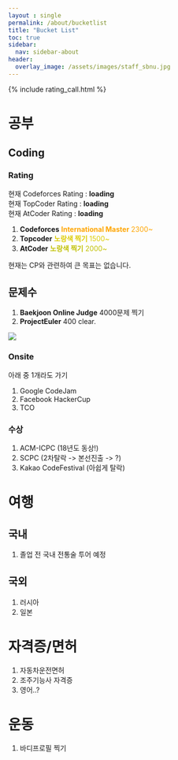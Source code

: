 ```yaml
---
layout : single
permalink: /about/bucketlist
title: "Bucket List"
toc: true
sidebar:
  nav: sidebar-about
header:
  overlay_image: /assets/images/staff_sbnu.jpg
---
```


{% include rating_call.html %}

# 공부

## Coding

### Rating
<p>
  현재 Codeforces Rating : <a id="codeforces" target="_blank" style="text-decoration:none;font-weight:bold;">loading</a><br>
  현재 TopCoder Rating : <a id="topcoder" target="_blank" style="text-decoration:none;font-weight:bold;">loading</a><br>
  현재 AtCoder Rating : <a id="atcoder" target="_blank" style="text-decoration:none;font-weight:bold;">loading</a><br>
</p>

1. **Codeforces**  <font color="Orange"> <b>International Master</b> 2300~ </font>
2. **Topcoder** <font color="#DDCC00"><b>노랑색 찍기</b> 1500~ </font>
3. **AtCoder** <font color="#C0C000"><b>노랑색 찍기</b> 2000~ </font>

현재는 CP와 관련하여 큰 목표는 없습니다.

## 문제수

1. **Baekjoon Online Judge** 4000문제 찍기
2. **ProjectEuler** 400 clear.

<img src="https://projecteuler.net/profile/subinium.png" id="reloader" onload="setTimeout('document.getElementById(\'reloader\').src=\'https://projecteuler.net/profile/subinium.png?\'+new Date().getMilliseconds()', 5000)" />

### Onsite

아래 중 1개라도 가기

1. Google CodeJam
2. Facebook HackerCup
3. TCO

### 수상

1. ACM-ICPC (18년도 동상!)
2. SCPC (2차탈락 -> 본선진출 -> ?)
3. Kakao CodeFestival (아쉽게 탈락)

# 여행

## 국내

1. 졸업 전 국내 전통술 투어 예정

## 국외

1. 러시아
2. 일본

# 자격증/면허

1. 자동차운전면허
2. 조주기능사 자격증
3. 영어..?

# 운동

1. 바디프로필 찍기
